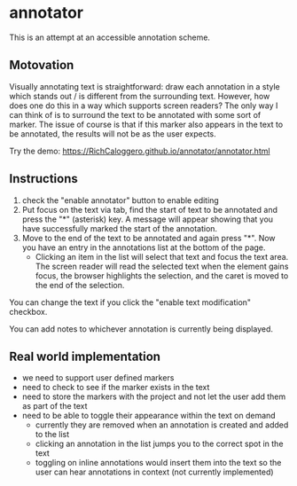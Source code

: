 # annotator

This is an attempt at an accessible annotation scheme.

## Motovation

Visually annotating text is straightforward: draw each annotation in a style which stands out / is different from the surrounding text.  However, how does one do this in a way which supports screen readers? The only way I can think of is to surround the text to be annotated with some sort of marker. The issue of course is that if this marker also appears in the text to be annotated, the results will not be as the user expects.

Try the demo:
https://RichCaloggero.github.io/annotator/annotator.html


## Instructions

1. check the "enable annotator" button to enable editing
2. Put focus on the text via tab, find the start of text to be annotated and press the "*" (asterisk) key. A message will appear showing that you have successfully marked the start of the annotation.
3. Move to the end of the text to be annotated and again press "*".  Now you have an entry in the annotations list at the bottom of the page.  
	- Clicking an item in the list will select that text and focus the text area.  The screen reader will read the selected text when the element gains focus, the browser highlights the selection, and the caret is moved to the end of the selection.




You can change the text if you click the "enable text modification" checkbox.

You can add notes to whichever annotation is currently being displayed.

## Real world implementation

- we need to support user defined markers
- need to check to see if the marker exists in the text
- need to store the markers with the project and not let the user add them as part of the text
- need to be able to toggle their appearance within the text on demand
   + currently they are removed when an annotation is created and added to the list
   + clicking an annotation in the list jumps you to the correct spot in the text
   + toggling on inline annotations would insert them into the text so the user can hear annotations in context (not currently implemented)
